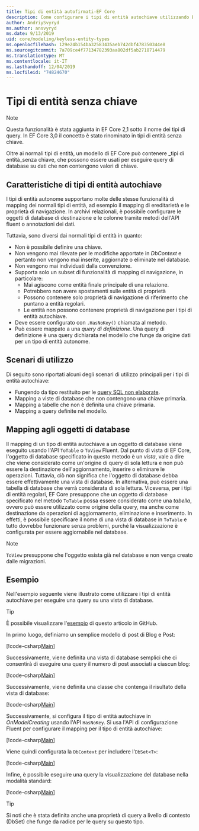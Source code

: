```yaml
---
title: Tipi di entità autofirmati-EF Core
description: Come configurare i tipi di entità autochiave utilizzando Entity Framework Core
author: AndriySvyryd
ms.author: ansvyryd
ms.date: 9/13/2019
uid: core/modeling/keyless-entity-types
ms.openlocfilehash: 129e24b154ba32583435aeb742dbf478350344e8
ms.sourcegitcommit: 7a709ce4f77134782393aa802df5ab2718714479
ms.translationtype: MT
ms.contentlocale: it-IT
ms.lasthandoff: 12/04/2019
ms.locfileid: "74824670"
---
```

# <a name="keyless-entity-types"></a>Tipi di entità senza chiave

> [!NOTE]
> Questa funzionalità è stata aggiunta in EF Core 2,1 sotto il nome dei tipi di query. In EF Core 3,0 il concetto è stato rinominato in tipi di entità senza chiave.

Oltre ai normali tipi di entità, un modello di EF Core può contenere _tipi di entità_senza chiave, che possono essere usati per eseguire query di database su dati che non contengono valori di chiave.

## <a name="keyless-entity-types-characteristics"></a>Caratteristiche di tipi di entità autochiave

I tipi di entità autonome supportano molte delle stesse funzionalità di mapping dei normali tipi di entità, ad esempio il mapping di ereditarietà e le proprietà di navigazione. In archivi relazionali, è possibile configurare le oggetti di database di destinazione e le colonne tramite metodi dell'API fluent o annotazioni dei dati.

Tuttavia, sono diversi dai normali tipi di entità in quanto:

- Non è possibile definire una chiave.
- Non vengono mai rilevate per le modifiche apportate in _DbContext_ e pertanto non vengono mai inserite, aggiornate o eliminate nel database.
- Non vengono mai individuati dalla convenzione.
- Supporta solo un subset di funzionalità di mapping di navigazione, in particolare:
  - Mai agiscono come entità finale principale di una relazione.
  - Potrebbero non avere spostamenti sulle entità di proprietà
  - Possono contenere solo proprietà di navigazione di riferimento che puntano a entità regolari.
  - Le entità non possono contenere proprietà di navigazione per i tipi di entità autochiave.
- Deve essere configurato con `.HasNoKey()` chiamata al metodo.
- Può essere mappato a una _query di definizione_. Una query di definizione è una query dichiarata nel modello che funge da origine dati per un tipo di entità autonome.

## <a name="usage-scenarios"></a>Scenari di utilizzo

Di seguito sono riportati alcuni degli scenari di utilizzo principali per i tipi di entità autochiave:

- Fungendo da tipo restituito per le [query SQL non elaborate](xref:core/querying/raw-sql).
- Mapping a viste di database che non contengono una chiave primaria.
- Mapping a tabelle che non è definita una chiave primaria.
- Mapping a query definite nel modello.

## <a name="mapping-to-database-objects"></a>Mapping agli oggetti di database

Il mapping di un tipo di entità autochiave a un oggetto di database viene eseguito usando l'API `ToTable` o `ToView` Fluent. Dal punto di vista di EF Core, l'oggetto di database specificato in questo metodo è un _vista_, vale a dire che viene considerato come un'origine di query di sola lettura e non può essere la destinazione dell'aggiornamento, inserire o eliminare le operazioni. Tuttavia, ciò non significa che l'oggetto di database debba essere effettivamente una vista di database. In alternativa, può essere una tabella di database che verrà considerata di sola lettura. Viceversa, per i tipi di entità regolari, EF Core presuppone che un oggetto di database specificato nel metodo `ToTable` possa essere considerato come una _tabella_, ovvero può essere utilizzato come origine della query, ma anche come destinazione da operazioni di aggiornamento, eliminazione e inserimento. In effetti, è possibile specificare il nome di una vista di database in `ToTable` e tutto dovrebbe funzionare senza problemi, purché la visualizzazione è configurata per essere aggiornabile nel database.

> [!NOTE]
> `ToView` presuppone che l'oggetto esista già nel database e non venga creato dalle migrazioni.

## <a name="example"></a>Esempio

Nell'esempio seguente viene illustrato come utilizzare i tipi di entità autochiave per eseguire una query su una vista di database.

> [!TIP]
> È possibile visualizzare l'[esempio](https://github.com/aspnet/EntityFramework.Docs/tree/master/samples/core/KeylessEntityTypes) di questo articolo in GitHub.

In primo luogo, definiamo un semplice modello di post di Blog e Post:

[!code-csharp[Main](../../../samples/core/KeylessEntityTypes/Program.cs#Entities)]

Successivamente, viene definita una vista di database semplici che ci consentirà di eseguire una query il numero di post associati a ciascun blog:

[!code-csharp[Main](../../../samples/core/KeylessEntityTypes/Program.cs#View)]

Successivamente, viene definita una classe che contenga il risultato della vista di database:

[!code-csharp[Main](../../../samples/core/KeylessEntityTypes/Program.cs#KeylessEntityType)]

Successivamente, si configura il tipo di entità autochiave in _OnModelCreating_ usando l'API `HasNoKey`.
Si usa l'API di configurazione Fluent per configurare il mapping per il tipo di entità autochiave:

[!code-csharp[Main](../../../samples/core/KeylessEntityTypes/Program.cs#Configuration)]

Viene quindi configurata la `DbContext` per includere l'`DbSet<T>`:

[!code-csharp[Main](../../../samples/core/KeylessEntityTypes/Program.cs#DbSet)]

Infine, è possibile eseguire una query la visualizzazione del database nella modalità standard:

[!code-csharp[Main](../../../samples/core/KeylessEntityTypes/Program.cs#Query)]

> [!TIP]
> Si noti che è stata definita anche una proprietà di query a livello di contesto (DbSet) che funge da radice per le query su questo tipo.

